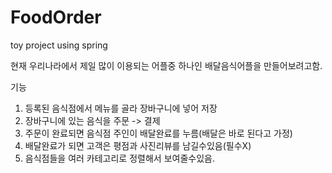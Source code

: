 # FoodOrder
toy project using spring

현재 우리나라에서 제일 많이 이용되는 어플중 하나인 배달음식어플을 만들어보려고함.


기능
1. 등록된 음식점에서 메뉴를 골라 장바구니에 넣어 저장
2. 장바구니에 있는 음식을 주문 -> 결제
3. 주문이 완료되면 음식점 주인이 배달완료를 누름(배달은 바로 된다고 가정)
4. 배달완료가 되면 고객은 평점과 사진리뷰를 남길수있음(필수X)
5. 음식점들을 여러 카테고리로 정렬해서 보여줄수있음.
